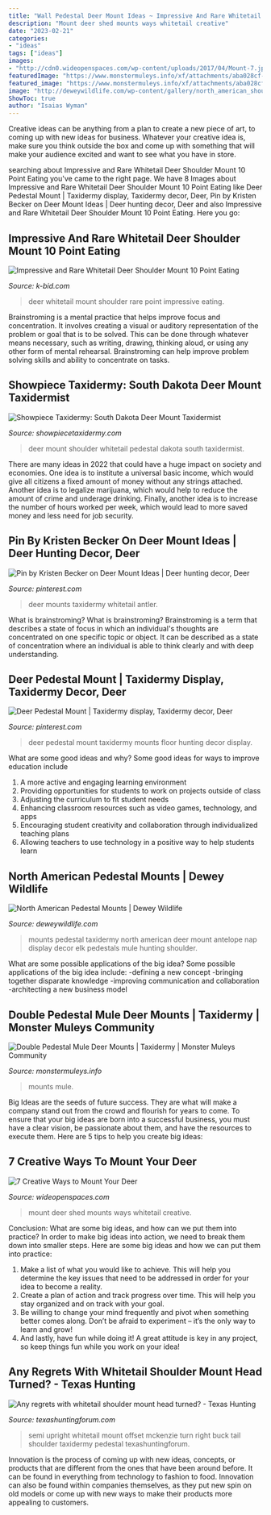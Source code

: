 ```yaml
---
title: "Wall Pedestal Deer Mount Ideas ~ Impressive And Rare Whitetail Deer Shoulder Mount 10 Point Eating"
description: "Mount deer shed mounts ways whitetail creative"
date: "2023-02-21"
categories:
- "ideas"
tags: ["ideas"]
images:
- "http://cdn0.wideopenspaces.com/wp-content/uploads/2017/04/Mount-7.jpg"
featuredImage: "https://www.monstermuleys.info/xf/attachments/aba028cf-af50-4e4c-83fb-b8c4cd89a715-jpeg.4907/"
featured_image: "https://www.monstermuleys.info/xf/attachments/aba028cf-af50-4e4c-83fb-b8c4cd89a715-jpeg.4907/"
image: "http://deweywildlife.com/wp-content/gallery/north_american_shoulder_and_pedestal_mounts/DSC_0430-e1508437278918.jpg"
ShowToc: true
author: "Isaias Wyman"
---
```



Creative ideas can be anything from a plan to create a new piece of art, to coming up with new ideas for business. Whatever your creative idea is, make sure you think outside the box and come up with something that will make your audience excited and want to see what you have in store.

	

		
searching about Impressive and Rare Whitetail Deer Shoulder Mount 10 Point Eating you've came to the right page. We have 8 Images about Impressive and Rare Whitetail Deer Shoulder Mount 10 Point Eating like Deer Pedestal Mount | Taxidermy display, Taxidermy decor, Deer, Pin by Kristen Becker on Deer Mount Ideas | Deer hunting decor, Deer and also Impressive and Rare Whitetail Deer Shoulder Mount 10 Point Eating. Here you go:
		
    
## Impressive And Rare Whitetail Deer Shoulder Mount 10 Point Eating

<img loading=lazy src="https://cd5a26cb38e2f692acf4-1755b9e4a9778d68267568d15a55e9ec.ssl.cf2.rackcdn.com/5419f6fd58/132-1.jpg" onerror="this.onerror=null;this.src='https://tse4.mm.bing.net/th?id=OIP.E30G7dxETsyMRR-bqXzAwgHaJ4&amp;pid=15.1';" alt="Impressive and Rare Whitetail Deer Shoulder Mount 10 Point Eating">

_Source: k-bid.com_

>deer whitetail mount shoulder rare point impressive eating. 

	

Brainstroming is a mental practice that helps improve focus and concentration. It involves creating a visual or auditory representation of the problem or goal that is to be solved. This can be done through whatever means necessary, such as writing, drawing, thinking aloud, or using any other form of mental rehearsal. Brainstroming can help improve problem solving skills and ability to concentrate on tasks.

    
## Showpiece Taxidermy: South Dakota Deer Mount Taxidermist

<img loading=lazy src="http://www.showpiecetaxidermy.com/wp-content/uploads/2015/08/20121206-whitetail-deer-shoulder-mount.jpg" onerror="this.onerror=null;this.src='https://tse4.mm.bing.net/th?id=OIP.vlLwxclRYtogNbrpYJyneQHaKX&amp;pid=15.1';" alt="Showpiece Taxidermy: South Dakota Deer Mount Taxidermist">

_Source: showpiecetaxidermy.com_

>deer mount shoulder whitetail pedestal dakota south taxidermist. 

	

There are many ideas in 2022 that could have a huge impact on society and economies. One idea is to institute a universal basic income, which would give all citizens a fixed amount of money without any strings attached. Another idea is to legalize marijuana, which would help to reduce the amount of crime and underage drinking. Finally, another idea is to increase the number of hours worked per week, which would lead to more saved money and less need for job security.

    
## Pin By Kristen Becker On Deer Mount Ideas | Deer Hunting Decor, Deer

<img loading=lazy src="https://i.pinimg.com/736x/35/12/a9/3512a9b6c1bf3db2c7799b1d013e8a89.jpg" onerror="this.onerror=null;this.src='https://tse2.mm.bing.net/th?id=OIP.iWyZf9w9EPARYH7Qg_VRoQHaJ4&amp;pid=15.1';" alt="Pin by Kristen Becker on Deer Mount Ideas | Deer hunting decor, Deer">

_Source: pinterest.com_

>deer mounts taxidermy whitetail antler. 

	

What is brainstroming?
What is brainstroming? Brainstroming is a term that describes a state of focus in which an individual's thoughts are concentrated on one specific topic or object. It can be described as a state of concentration where an individual is able to think clearly and with deep understanding.

    
## Deer Pedestal Mount | Taxidermy Display, Taxidermy Decor, Deer

<img loading=lazy src="https://i.pinimg.com/736x/56/72/0c/56720c5f128c715cbc9ff51ef93a4a16--deer-mounts-deer-hunting.jpg" onerror="this.onerror=null;this.src='https://tse1.mm.bing.net/th?id=OIP.0VVJcJYUk2_os8BpipDerQHaLH&amp;pid=15.1';" alt="Deer Pedestal Mount | Taxidermy display, Taxidermy decor, Deer">

_Source: pinterest.com_

>deer pedestal mount taxidermy mounts floor hunting decor display. 

	

What are some good ideas and why?
Some good ideas for ways to improve education include 
1. A more active and engaging learning environment 
2. Providing opportunities for students to work on projects outside of class 
3. Adjusting the curriculum to fit student needs 
4. Enhancing classroom resources such as video games, technology, and apps 
5. Encouraging student creativity and collaboration through individualized teaching plans 
6. Allowing teachers to use technology in a positive way to help students learn 

    
## North American Pedestal Mounts | Dewey Wildlife

<img loading=lazy src="http://deweywildlife.com/wp-content/gallery/north_american_shoulder_and_pedestal_mounts/DSC_0430-e1508437278918.jpg" onerror="this.onerror=null;this.src='https://tse3.mm.bing.net/th?id=OIP.Nm6w5qSwQHCzmM4RFZs2zQHaK6&amp;pid=15.1';" alt="North American Pedestal Mounts | Dewey Wildlife">

_Source: deweywildlife.com_

>mounts pedestal taxidermy north american deer mount antelope nap display decor elk pedestals mule hunting shoulder. 

	

What are some possible applications of the big idea?
Some possible applications of the big idea include: 
-defining a new concept
-bringing together disparate knowledge
-improving communication and collaboration
-architecting a new business model

    
## Double Pedestal Mule Deer Mounts | Taxidermy | Monster Muleys Community

<img loading=lazy src="https://www.monstermuleys.info/xf/attachments/aba028cf-af50-4e4c-83fb-b8c4cd89a715-jpeg.4907/" onerror="this.onerror=null;this.src='https://tse4.mm.bing.net/th?id=OIP.ZGM0p8P54lX_qp7qnZ-dKQHaJ4&amp;pid=15.1';" alt="Double Pedestal Mule Deer Mounts | Taxidermy | Monster Muleys Community">

_Source: monstermuleys.info_

>mounts mule. 

	

Big Ideas are the seeds of future success. They are what will make a company stand out from the crowd and flourish for years to come. To ensure that your big ideas are born into a successful business, you must have a clear vision, be passionate about them, and have the resources to execute them. Here are 5 tips to help you create big ideas: 

    
## 7 Creative Ways To Mount Your Deer

<img loading=lazy src="http://cdn0.wideopenspaces.com/wp-content/uploads/2017/04/Mount-7.jpg" onerror="this.onerror=null;this.src='https://tse4.mm.bing.net/th?id=OIP.-9v5UQK4EMWRbid-wN-RcgHaFj&amp;pid=15.1';" alt="7 Creative Ways to Mount Your Deer">

_Source: wideopenspaces.com_

>mount deer shed mounts ways whitetail creative. 

	

Conclusion: What are some big ideas, and how can we put them into practice?
In order to make big ideas into action, we need to break them down into smaller steps. Here are some big ideas and how we can put them into practice:
1. Make a list of what you would like to achieve. This will help you determine the key issues that need to be addressed in order for your idea to become a reality.
2. Create a plan of action and track progress over time. This will help you stay organized and on track with your goal.
3. Be willing to change your mind frequently and pivot when something better comes along. Don’t be afraid to experiment – it’s the only way to learn and grow!
4. And lastly, have fun while doing it! A great attitude is key in any project, so keep things fun while you work on your idea!

    
## Any Regrets With Whitetail Shoulder Mount Head Turned? - Texas Hunting

<img loading=lazy src="https://texashuntingforum.com/forum/pics/usergals/2017/08/full-10556-112081-image.png" onerror="this.onerror=null;this.src='https://tse3.mm.bing.net/th?id=OIP.IZTJf5f6KmMcTwyVsM2m8wAAAA&amp;pid=15.1';" alt="Any regrets with whitetail shoulder mount head turned? - Texas Hunting">

_Source: texashuntingforum.com_

>semi upright whitetail mount offset mckenzie turn right buck tail shoulder taxidermy pedestal texashuntingforum. 

	

Innovation is the process of coming up with new ideas, concepts, or products that are different from the ones that have been around before. It can be found in everything from technology to fashion to food. Innovation can also be found within companies themselves, as they put new spin on old models or come up with new ways to make their products more appealing to customers.

